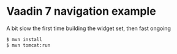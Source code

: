 Vaadin 7 navigation example
===========================
A bit slow the first time building the widget set, then fast ongoing

``` bash
$ mvn install
$ mvn tomcat:run
```